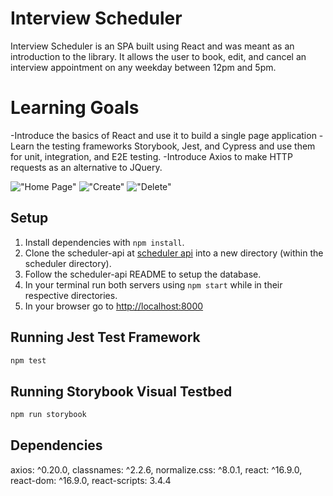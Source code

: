 # Interview Scheduler

Interview Scheduler is an SPA built using React and was meant as an introduction to the library. It allows the user to book, edit, and cancel an interview appointment on any weekday between 12pm and 5pm.

# Learning Goals
-Introduce the basics of React and use it to build a single page application
-Learn the testing frameworks Storybook, Jest, and Cypress and use them for unit, integration, and E2E testing.
-Introduce Axios to make HTTP requests as an alternative to JQuery.


!["Home Page"]()
!["Create"]()
!["Delete"]()

## Setup

1. Install dependencies with `npm install`.
2. Clone the scheduler-api at [scheduler api](https://github.com/ItsGentleBen/scheduler-api) into a new directory (within the scheduler directory).
3. Follow the scheduler-api README to setup the database.
4. In your terminal run both servers using `npm start` while in their respective directories.
5. In your browser go to [http://localhost:8000](http://localhost:8000)

## Running Jest Test Framework

```sh
npm test
```

## Running Storybook Visual Testbed

```sh
npm run storybook
```

## Dependencies

axios: ^0.20.0,
classnames: ^2.2.6,
normalize.css: ^8.0.1,
react: ^16.9.0,
react-dom: ^16.9.0,
react-scripts: 3.4.4

